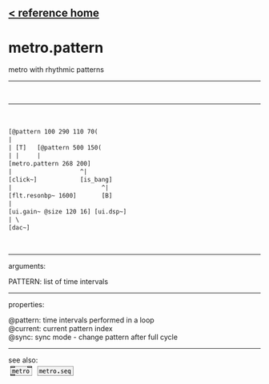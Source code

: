 [< reference home](ceammc_lib.html)
---

# metro.pattern


metro with rhythmic patterns

---

<br>


---


```


[@pattern 100 290 110 70(
|
| [T]   [@pattern 500 150(
| |     |
[metro.pattern 268 200]
|                   ^|
[click~]            [is_bang]
|                         ^|
[flt.resonbp~ 1600]       [B]
|
[ui.gain~ @size 120 16] [ui.dsp~]
| \
[dac~]

            
```

---
arguments:

PATTERN: list of time intervals<br>

---
properties:

@pattern: time intervals performed in a loop<br>
@current: current pattern
            index<br>
@sync: sync mode - change pattern
            after full cycle<br>

---
see also:<br>
[![metro](img/object_metro.png)](metro.html)
[![metro.seq](img/object_metro.seq.png)](metro.seq.html)
